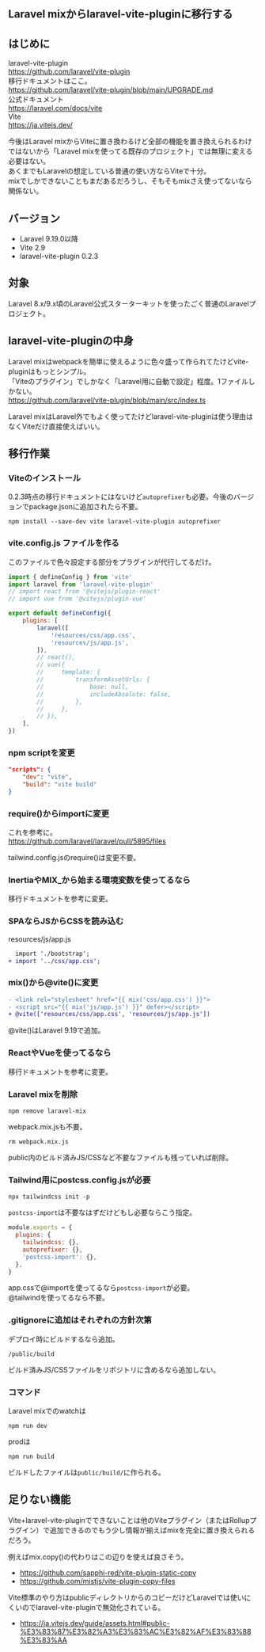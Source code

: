 Laravel mixからlaravel-vite-pluginに移行する
----

## はじめに
laravel-vite-plugin  
https://github.com/laravel/vite-plugin  
移行ドキュメントはここ。  
https://github.com/laravel/vite-plugin/blob/main/UPGRADE.md  
公式ドキュメント  
https://laravel.com/docs/vite  
Vite  
https://ja.vitejs.dev/

今後はLaravel mixからViteに置き換わるけど全部の機能を置き換えられるわけではないから「Laravel mixを使ってる既存のプロジェクト」では無理に変える必要はない。  
あくまでもLaravelの想定している普通の使い方ならViteで十分。  
mixでしかできないこともまだあるだろうし、そもそもmixさえ使ってないなら関係ない。

## バージョン
- Laravel 9.19.0以降
- Vite 2.9
- laravel-vite-plugin 0.2.3

## 対象
Laravel 8.x/9.x頃のLaravel公式スターターキットを使ったごく普通のLaravelプロジェクト。

## laravel-vite-pluginの中身
Laravel mixはwebpackを簡単に使えるように色々盛って作られてたけどvite-pluginはもっとシンプル。  
「Viteのプラグイン」でしかなく「Laravel用に自動で設定」程度。1ファイルしかない。  
https://github.com/laravel/vite-plugin/blob/main/src/index.ts

Laravel mixはLaravel外でもよく使ってたけどlaravel-vite-pluginは使う理由はなくViteだけ直接使えばいい。

## 移行作業

### Viteのインストール
0.2.3時点の移行ドキュメントにはないけど`autoprefixer`も必要。今後のバージョンでpackage.jsonに追加されたら不要。
```
npm install --save-dev vite laravel-vite-plugin autoprefixer
```

### vite.config.js ファイルを作る
このファイルで色々設定する部分をプラグインが代行してるだけ。

```js
import { defineConfig } from 'vite'
import laravel from 'laravel-vite-plugin'
// import react from '@vitejs/plugin-react'
// import vue from '@vitejs/plugin-vue'

export default defineConfig({
    plugins: [
        laravel([
            'resources/css/app.css',
            'resources/js/app.js',
        ]),
        // react(),
        // vue({
        //     template: {
        //         transformAssetUrls: {
        //             base: null,
        //             includeAbsolute: false,
        //         },
        //     },
        // }),
    ],
})
```

### npm scriptを変更
```json
"scripts": {
    "dev": "vite",
    "build": "vite build"
}
```

### require()からimportに変更
これを参考に。  
https://github.com/laravel/laravel/pull/5895/files

tailwind.config.jsのrequire()は変更不要。

### InertiaやMIX_から始まる環境変数を使ってるなら
移行ドキュメントを参考に変更。

### SPAならJSからCSSを読み込む
resources/js/app.js
```diff
  import './bootstrap';
+ import '../css/app.css';
```

### mix()から@vite()に変更
```diff
- <link rel="stylesheet" href="{{ mix('css/app.css') }}">
- <script src="{{ mix('js/app.js') }}" defer></script>
+ @vite(['resources/css/app.css', 'resources/js/app.js'])
```

@vite()はLaravel 9.19で追加。

### ReactやVueを使ってるなら
移行ドキュメントを参考に変更。

### Laravel mixを削除
```
npm remove laravel-mix
```
webpack.mix.jsも不要。
```
rm webpack.mix.js
```

public内のビルド済みJS/CSSなど不要なファイルも残っていれば削除。

### Tailwind用にpostcss.config.jsが必要
```
npx tailwindcss init -p
```
`postcss-import`は不要なはずだけどもし必要ならこう指定。
```js
module.exports = {
  plugins: {
    tailwindcss: {},
    autoprefixer: {},
    'postcss-import': {},
  },
}
```
app.cssで@importを使ってるなら`postcss-import`が必要。  
@tailwindを使ってるなら不要。

### .gitignoreに追加はそれぞれの方針次第
デプロイ時にビルドするなら追加。
```
/public/build
```
ビルド済みJS/CSSファイルをリポジトリに含めるなら追加しない。

### コマンド
Laravel mixでのwatchは
```
npm run dev
```

prodは
```
npm run build
```

ビルドしたファイルは`public/build/`に作られる。

## 足りない機能
Vite+laravel-vite-pluginでできないことは他のViteプラグイン（またはRollupプラグイン）で追加できるのでもう少し情報が揃えばmixを完全に置き換えられるだろう。

例えばmix.copy()の代わりはこの辺りを使えば良さそう。

- https://github.com/sapphi-red/vite-plugin-static-copy
- https://github.com/mistjs/vite-plugin-copy-files

Vite標準のやり方はpublicディレクトリからのコピーだけどLaravelでは使いにくいのでlaravel-vite-pluginで無効化されている。

- https://ja.vitejs.dev/guide/assets.html#public-%E3%83%87%E3%82%A3%E3%83%AC%E3%82%AF%E3%83%88%E3%83%AA